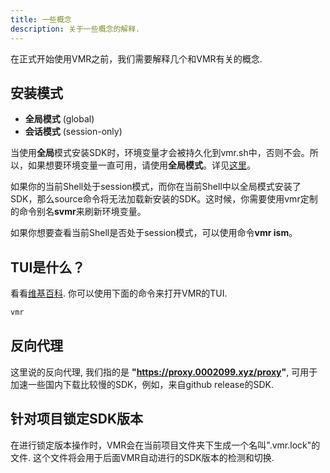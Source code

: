 ```yaml
---
title: 一些概念
description: 关于一些概念的解释.
---
```


在正式开始使用VMR之前，我们需要解释几个和VMR有关的概念.

## 安装模式

- **全局模式** (global)
- **会话模式** (session-only)

当使用**全局**模式安装SDK时，环境变量才会被持久化到vmr.sh中，否则不会。所以，如果想要环境变量一直可用，请使用**全局模式**。详见[这里](https://vdocs.vmr.us.kg/zh-cn/guides/tutorial/#%E5%8F%AF%E5%AE%89%E8%A3%85%E7%89%88%E6%9C%AC%E5%88%97%E8%A1%A8%E7%9B%B8%E5%85%B3%E7%9A%84%E5%BF%AB%E6%8D%B7%E6%8C%89%E9%94%AE%E6%8F%90%E7%A4%BA)。

如果你的当前Shell处于session模式，而你在当前Shell中以全局模式安装了SDK，那么source命令将无法加载新安装的SDK。这时候，你需要使用vmr定制的命令别名**svmr**来刷新环境变量。

如果你想要查看当前Shell是否处于session模式，可以使用命令**vmr ism**。

## TUI是什么？

看看[维基百科](https://en.wikipedia.org/wiki/Text-based_user_interface). 你可以使用下面的命令来打开VMR的TUI.
```bash
vmr
```

## 反向代理

这里说的反向代理, 我们指的是 **"https://proxy.0002099.xyz/proxy"**, 可用于加速一些国内下载比较慢的SDK，例如，来自github release的SDK.

## 针对项目锁定SDK版本

在进行锁定版本操作时，VMR会在当前项目文件夹下生成一个名叫".vmr.lock"的文件. 这个文件将会用于后面VMR自动进行的SDK版本的检测和切换.
